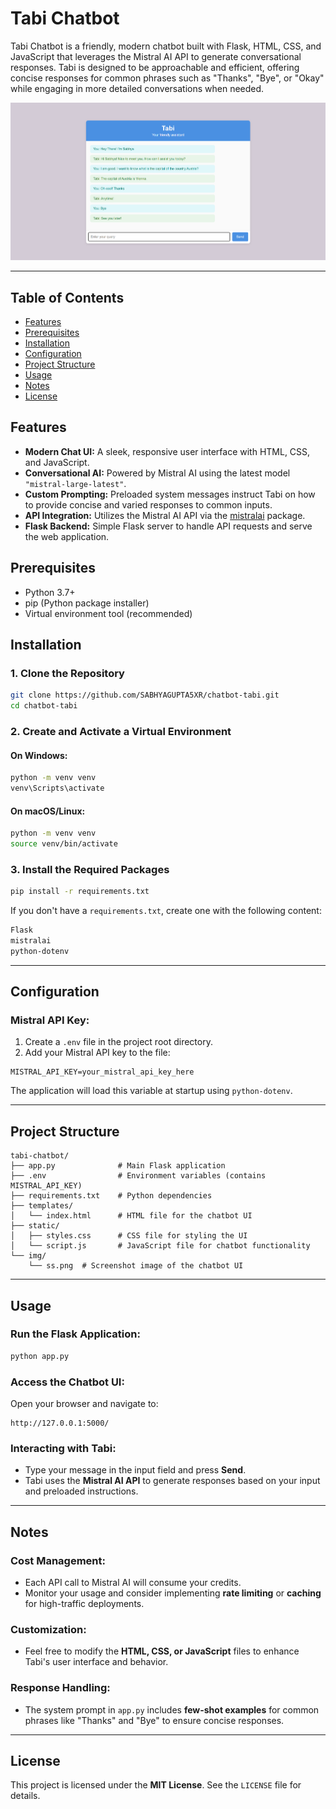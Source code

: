 # Tabi Chatbot

Tabi Chatbot is a friendly, modern chatbot built with Flask, HTML, CSS, and JavaScript that leverages the Mistral AI API to generate conversational responses. Tabi is designed to be approachable and efficient, offering concise responses for common phrases such as "Thanks", "Bye", or "Okay" while engaging in more detailed conversations when needed.
<p align="center">
  <img src="img/ss.png" width="800" />
</p>

---
## Table of Contents

- [Features](#features)
- [Prerequisites](#prerequisites)
- [Installation](#installation)
- [Configuration](#configuration)
- [Project Structure](#project-structure)
- [Usage](#usage)
- [Notes](#notes)
- [License](#license)

## Features

- **Modern Chat UI:** A sleek, responsive user interface with HTML, CSS, and JavaScript.
- **Conversational AI:** Powered by Mistral AI using the latest model `"mistral-large-latest"`.
- **Custom Prompting:** Preloaded system messages instruct Tabi on how to provide concise and varied responses to common inputs.
- **API Integration:** Utilizes the Mistral AI API via the [mistralai](https://pypi.org/project/mistralai/) package.
- **Flask Backend:** Simple Flask server to handle API requests and serve the web application.

## Prerequisites

- Python 3.7+
- pip (Python package installer)
- Virtual environment tool (recommended)

## Installation

### 1. Clone the Repository

```bash
git clone https://github.com/SABHYAGUPTA5XR/chatbot-tabi.git
cd chatbot-tabi
```

### 2. Create and Activate a Virtual Environment

#### On Windows:
```bash
python -m venv venv
venv\Scripts\activate
```

#### On macOS/Linux:
```bash
python -m venv venv
source venv/bin/activate
```

### 3. Install the Required Packages

```bash
pip install -r requirements.txt
```

If you don't have a `requirements.txt`, create one with the following content:

```txt
Flask
mistralai
python-dotenv
```

---

## Configuration

### Mistral API Key:

1. Create a `.env` file in the project root directory.
2. Add your Mistral API key to the file:

```env
MISTRAL_API_KEY=your_mistral_api_key_here
```

The application will load this variable at startup using `python-dotenv`.

---

## Project Structure

```
tabi-chatbot/
├── app.py              # Main Flask application
├── .env                # Environment variables (contains MISTRAL_API_KEY)
├── requirements.txt    # Python dependencies
├── templates/
│   └── index.html      # HTML file for the chatbot UI
├── static/
│   ├── styles.css      # CSS file for styling the UI
│   └── script.js       # JavaScript file for chatbot functionality
└── img/
    └── ss.png  # Screenshot image of the chatbot UI
```

---

## Usage

### Run the Flask Application:

```bash
python app.py
```

### Access the Chatbot UI:

Open your browser and navigate to:

```
http://127.0.0.1:5000/
```

### Interacting with Tabi:

- Type your message in the input field and press **Send**.
- Tabi uses the **Mistral AI API** to generate responses based on your input and preloaded instructions.

---

## Notes

### Cost Management:
- Each API call to Mistral AI will consume your credits.
- Monitor your usage and consider implementing **rate limiting** or **caching** for high-traffic deployments.

### Customization:
- Feel free to modify the **HTML, CSS, or JavaScript** files to enhance Tabi's user interface and behavior.

### Response Handling:
- The system prompt in `app.py` includes **few-shot examples** for common phrases like "Thanks" and "Bye" to ensure concise responses.

---

## License

This project is licensed under the **MIT License**. See the `LICENSE` file for details.

